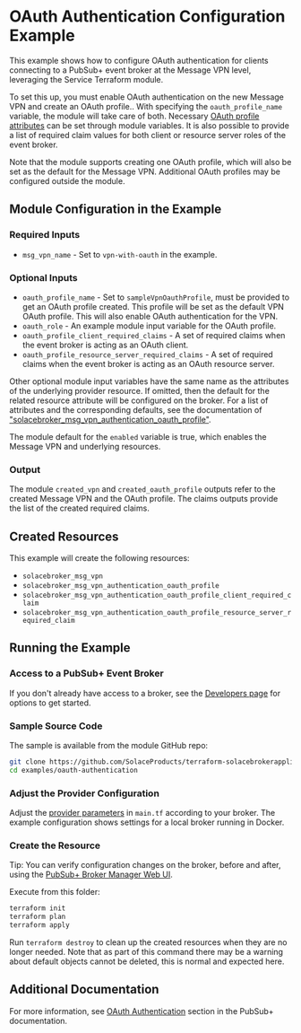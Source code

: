 # OAuth Authentication Configuration Example

This example shows how to configure OAuth authentication for clients connecting to a PubSub+ event broker at the Message VPN level, leveraging the Service Terraform module.

To set this up, you must enable OAuth authentication on the new Message VPN and create an OAuth profile.. With specifying the `oauth_profile_name` variable, the module will take care of both. Necessary [OAuth profile attributes](https://docs.solace.com/Security/Configuring-Client-Authentication.htm#Managing-OAuth-Profiles) can be set through module variables. It is also possible to provide a list of required claim values for both client or resource server roles of the event broker.

Note that the module supports creating one OAuth profile, which will also be set as the default for the Message VPN. Additional OAuth profiles may be configured outside the module.  

## Module Configuration in the Example

### Required Inputs

* `msg_vpn_name` - Set to `vpn-with-oauth` in the example.

### Optional Inputs

* `oauth_profile_name` - Set to `sampleVpnOauthProfile`, must be provided to get an OAuth profile created. This profile will be set as the default VPN OAuth profile. This will also enable OAuth authentication for the VPN.
* `oauth_role` - An example module input variable for the OAuth profile.
* `oauth_profile_client_required_claims` - A set of required claims when the event broker is acting as an OAuth client.
* `oauth_profile_resource_server_required_claims` - A set of required claims when the event broker is acting as an OAuth resource server.

Other optional module input variables have the same name as the attributes of the underlying provider resource. If omitted, then the default for the related resource attribute will be configured on the broker. For a list of attributes and the corresponding defaults, see the documentation of ["solacebroker_msg_vpn_authentication_oauth_profile"](https://registry.terraform.io/providers/SolaceProducts/solacebrokerappliance/latest/docs/resources/msg_vpn_authentication_oauth_profile#optional).

The module default for the `enabled` variable is true, which enables the Message VPN and underlying resources.

### Output

The module `created_vpn` and `created_oauth_profile` outputs refer to the created Message VPN and the OAuth profile. The claims outputs provide the list of the created required claims.

## Created Resources

This example will create the following resources:

* `solacebroker_msg_vpn`
* `solacebroker_msg_vpn_authentication_oauth_profile`
* `solacebroker_msg_vpn_authentication_oauth_profile_client_required_claim`
* `solacebroker_msg_vpn_authentication_oauth_profile_resource_server_required_claim`

## Running the Example

### Access to a PubSub+ Event Broker

If you don't already have access to a broker, see the [Developers page](https://www.solace.dev/) for options to get started.

### Sample Source Code

The sample is available from the module GitHub repo:

```bash
git clone https://github.com/SolaceProducts/terraform-solacebrokerappliance-service.git
cd examples/oauth-authentication
```

### Adjust the Provider Configuration

Adjust the [provider parameters](https://registry.terraform.io/providers/SolaceProducts/solacebrokerappliance/latest/docs#schema) in `main.tf` according to your broker. The example configuration shows settings for a local broker running in Docker.

### Create the Resource

Tip: You can verify configuration changes on the broker, before and after, using the [PubSub+ Broker Manager Web UI](https://docs.solace.com/Admin/Broker-Manager/PubSub-Manager-Overview.htm).

Execute from this folder:

```bash
terraform init
terraform plan
terraform apply
```

Run `terraform destroy` to clean up the created resources when they are no longer needed. Note that as part of this command there may be a warning about default objects cannot be deleted, this is normal and expected here.

## Additional Documentation

For more information, see [OAuth Authentication](https://docs.solace.com/Security/Configuring-Client-Authentication.htm#OAuth) section in the PubSub+ documentation.
